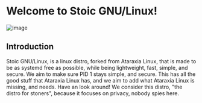 # Welcome to Stoic GNU/Linux!

![image](https://user-images.githubusercontent.com/25110919/109831576-93249780-7c0d-11eb-991d-3df7ff82abbd.png)


## Introduction
Stoic GNU/Linux, is a linux distro, forked from Ataraxia Linux, that is made to be as systemd free as possible, while being lightweight, fast, simple, and secure. We aim to make sure PID 1 stays simple, and secure. This has all the good stuff that Ataraxia Linux has, and we aim to add what Ataraxia Linux is missing, and needs. Have an look around! We consider this distro, "the distro for stoners", because it focuses on privacy, nobody spies here.

